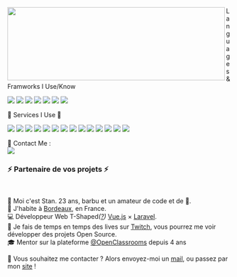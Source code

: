 <p>
  <img align="left" width="490" height="165" src="https://github-readme-stats.vercel.app/api?username=James-A-A&theme=dark&show_icons=true&icon_color=ffffff"/>
  <p> Languages & Framworks I Use/Know </p>
   <img src="https://img.shields.io/badge/JavaScript-323330?style=flat-square&logo=javascript&logoColor=F7DF1E
"/>
<img src="https://img.shields.io/badge/HTML5-E34F26?style=flat-square&logo=html5&logoColor=white">
<img src="https://img.shields.io/badge/json-5E5C5C?style=flat-square&logo=json&logoColor=white
">
<img src="https://img.shields.io/badge/Python-FFD43B?style=flat-square&logo=python&logoColor=blue
">
<img src="https://img.shields.io/badge/Node.js-339933?style=flat-square&logo=nodedotjs&logoColor=white
">
<img src="https://img.shields.io/badge/Express.js-0000003?style=flat-square&logo=express&logoColor=white">
    <img src="https://img.shields.io/badge/-NPM-CB3837?style=flat-square&logo=NPM&logoColor=white"/>


  <p> 📝 Services I Use 📝</p>
    <img src="https://img.shields.io/badge/-Visual%20Studio%20Code-23A9F2?style=flat-square&logo=Visual%20Studio%20Code&logoColor=white"/>
    <img src="https://img.shields.io/badge/Railway-0B0D0E?logo=Railway">
    <img src="https://img.shields.io/badge/replit-667881?style=flat-square&logo=replit&logoColor=white">
    <img src="https://img.shields.io/badge/Heroku-430098?style=flat-square&logo=heroku&logoColor=white">
    <img src="https://img.shields.io/badge/Glitch-2800ff?style=flat-square&logo=glitch&logoColor=white">
     <img src="https://img.shields.io/badge/Oracle-F80000?style=flat-square&logo=oracle&logoColor=black">
    <img src="https://img.shields.io/badge/MongoDB-4EA94B?style=flat-square&logo=mongodb&logoColor=white">
    <img src="https://img.shields.io/badge/MySQL-005C84B?style=flat-square&logo=mysql&logoColor=white">
    <img src="https://img.shields.io/badge/SQLite-07405E?style=flat-square&logo=sqlite&logoColor=white">
    <img src="https://img.shields.io/badge/-Github-181717?style=flat-square&logo=GitHub&logoColor=white"/>
    <img src="https://img.shields.io/badge/-MySQL-F29111?style=flat-square&logo=MySQL&logoColor=white"/>
    <img src="https://img.shields.io/badge/-Google%20Cloud-4285F4?style=flat-square&logo=Google%20Cloud&logoColor=white"/>
    <img src="https://img.shields.io/badge/-OVH%20Cloud-123F6D?style=flat-square&logo=OVH&logoColor=white"/>
    <img src="https://img.shields.io/badge/Google%20Analytics-E37400?style=flat-square&logo=google%20analytics&logoColor=white">  
     </p>
  </p>
</p>
<p>
  📣 Contact Me :<br/>
  <a href="https://twitter.com/fuzznballs"><img src="https://img.shields.io/badge/twitter-1DA1F2.svg?style=for-the-badge&logo=twitter&logoColor=white"/></a>
</p>


<h3>⚡️ Partenaire de vos projets ⚡️</h3><br/>
<p>
  🧔 Moi c'est <bold>Stan</bold>. 23 ans, barbu et un amateur de code et de 🍺.<br/>
  💼 J'habite à <a href="https://www.google.com/maps?q=bordeaux">Bordeaux</a>, en France.<br/>
  💻 Développeur Web <bold>T-Shaped</bold><em>(<a href="https://letslearnabout.net/blog/what-it-is-a-t-shaped-developer-and-why-you-should-be-one">?</a>)</em> <bold><a href="https://vuejs.org">Vue.js</a></bold> × <bold><a href="https://laravel.com">Laravel</a></bold>.<br/>
  🎥 Je fais de temps en temps des lives sur <a href="https://twitch.tv/mrstandu33">Twitch</a>, vous pourrez me voir développer des projets Open Source. <br/>
  🎓 Mentor sur la plateforme <a href="https://github.com/OpenClassrooms">@OpenClassrooms</a> depuis 4 ans
</p>
<p>
  🔗 Vous souhaitez me contacter ? Alors envoyez-moi un <a href="mailto:contact@daniels-roth-stan.fr?subject=[GitHub]%20🔥%20Prise%20de%20contact&body=Bonjour%20Stan%2C%0A%0AJe%20viens%20vers%20toi%20aujourd%27hui%20apr%C3%A8s%20avoir%20vu%20ton%20profil%20GitHub%20pour%20...">mail</a>, ou passez par mon <a href="https://daniels-roth-stan.fr">site</a> !
</p><br/>


